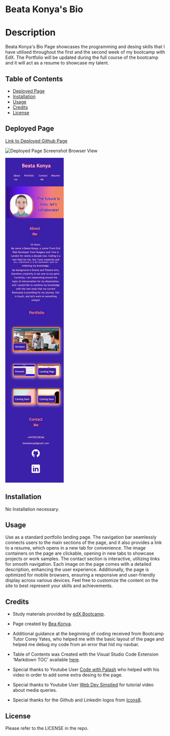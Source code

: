 # Beata Konya's Bio


# <a name='Description'></a>Description

Beata Konya's Bio Page showcases the programming and desing skills that I have utilised throughout the first and the second week of my bootcamp with EdX. The Portfolio will be updated during the full course of the bootcamp and it will act as a resume to showcase my talent. 

## <a name='TableofContents'></a>Table of Contents


<!-- vscode-markdown-toc -->
*  [Deployed Page](#DeployedPage)
*  [Installation](#Installation)
*  [Usage](#Usage)
*  [Credits](#Credits)
*  [License](#License)

<!-- vscode-markdown-toc-config
	numbering=true
	autoSave=true
	/vscode-markdown-toc-config -->
<!-- /vscode-markdown-toc -->

## <a name='DeployedPage'></a>Deployed Page

[Link to Deployed Github Page](https://beatak777.github.io/beata-konya-bio/)

![Deployed Page Screenshot Browser View](images/browserscreenshot.png)

![Deployed Page Screenshot Mobile Compatible View](images/mobilecompatiblescreenshot.png)

## <a name='Installation'></a>Installation

No Installation necessary. 

## <a name='Usage'></a>Usage

Use as a standard portfolio landing page. The navigation bar seamlessly connects users to the main sections of the page, and it also provides a link to a resume, which opens in a new tab for convenience. The image containers on the page are clickable, opening in new tabs to showcase projects or work samples.
The contact section is interactive, utilizing links for smooth navigation. Each image on the page comes with a detailed description, enhancing the user experience. Additionally, the page is optimized for mobile browsers, ensuring a responsive and user-friendly display across various devices. Feel free to customize the content on the site to best represent your skills and achievements.

## <a name='Credits'></a>Credits

- Study materials provided by [edX Bootcamp](https://www.edx.org/course/skills-bootcamp-in-front-end-web-development).

- Page created by [Bea Konya](https://github.com/beatak777).

- Additional guidance at the beginning of coding received from Bootcamp Tutor Corey Yates, who helped me with the basic layout of the page and helped me debug my code from an error that hid my navbar.

- Table of Contents was Created with the Visual Studio Code Extension 'Markdown TOC' available [here](https://marketplace.visualstudio.com/items?itemName=dumeng.markdown-toc).

- Special thanks to Youtube User [Code with Palash](https://www.youtube.com/watch?v=rYX7uljSRyE) who helped with his video in order to add some extra desing to the page.

- Special thanks to Youtube User [Web Dev Simplied](https://www.youtube.com/watch?v=yU7jJ3NbPdA&t=194s) for tutorial video about media queries.

- Special thanks for the Github and Linkedin logos from [Icons8](https://icons8.com/icons).

## <a name='License'></a>License

Please refer to the LICENSE in the repo.